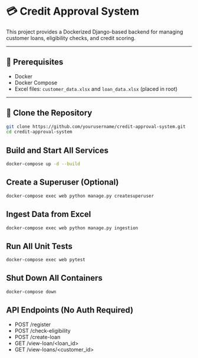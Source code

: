 # 💳 Credit Approval System

This project provides a Dockerized Django-based backend for managing customer loans, eligibility checks, and credit scoring.

---

## 📁 Prerequisites

- Docker
- Docker Compose
- Excel files: `customer_data.xlsx` and `loan_data.xlsx` (placed in root)

---

## 🔧 Clone the Repository

```bash
git clone https://github.com/yourusername/credit-approval-system.git
cd credit-approval-system
```

## Build and Start All Services
```bash
docker-compose up -d --build
```

## Create a Superuser (Optional)
```bash
docker-compose exec web python manage.py createsuperuser
```

## Ingest Data from Excel
```bash
docker-compose exec web python manage.py ingestion
```

##  Run All Unit Tests
``` bash
docker-compose exec web pytest
```

## Shut Down All Containers
``` bash
docker-compose down
```

## API Endpoints (No Auth Required)
  - POST    /register
  - POST    /check-eligibility
  - POST    /create-loan
  - GET     /view-loan/<loan_id>
  - GET     /view-loans/<customer_id>
